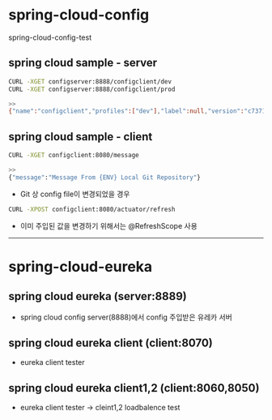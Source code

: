 # spring-cloud-config
spring-cloud-config-test

## spring cloud sample - server
```bash
CURL -XGET configserver:8888/configclient/dev
CURL -XGET configserver:8888/configclient/prod

>>
{"name":"configclient","profiles":["dev"],"label":null,"version":"c7371257af7d44e8ef179ec39b3554f8610e908f","state":null,"propertySources":[{"name":"https://github.com/seolminsu90/spring-cloud-config.git/configclient-dev.yml","source":{"application.message":"Message From {ENV} Local Git Repository"}}]}
```

## spring cloud sample - client
```bash
CURL -XGET configclient:8080/message

>>
{"message":"Message From {ENV} Local Git Repository"}
```

- Git 상 config file이 변경되었을 경우
```bash
CURL -XPOST configclient:8080/actuator/refresh
```
- 이미 주입된 값을 변경하기 위해서는 @RefreshScope 사용

-------------------------------------------------------------------

# spring-cloud-eureka

## spring cloud eureka (server:8889)

- spring cloud config server(8888)에서 config 주입받은 유레카 서버

## spring cloud eureka client (client:8070)

- eureka client tester

## spring cloud eureka client1,2 (client:8060,8050)

- eureka client tester -> cleint1,2 loadbalence test
